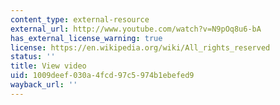 ```yaml
---
content_type: external-resource
external_url: http://www.youtube.com/watch?v=N9pOq8u6-bA
has_external_license_warning: true
license: https://en.wikipedia.org/wiki/All_rights_reserved
status: ''
title: View video
uid: 1009deef-030a-4fcd-97c5-974b1ebefed9
wayback_url: ''
---
```

